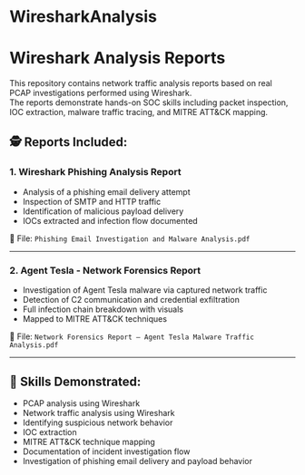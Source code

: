 # WiresharkAnalysis

# Wireshark Analysis Reports

This repository contains network traffic analysis reports based on real PCAP investigations performed using Wireshark.  
The reports demonstrate hands-on SOC skills including packet inspection, IOC extraction, malware traffic tracing, and MITRE ATT&CK mapping.

## 🕵️ Reports Included:

### 1. Wireshark Phishing Analysis Report
- Analysis of a phishing email delivery attempt
- Inspection of SMTP and HTTP traffic
- Identification of malicious payload delivery
- IOCs extracted and infection flow documented

📄 File: `Phishing Email Investigation and Malware Analysis.pdf`

---

### 2. Agent Tesla - Network Forensics Report
- Investigation of Agent Tesla malware via captured network traffic
- Detection of C2 communication and credential exfiltration
- Full infection chain breakdown with visuals
- Mapped to MITRE ATT&CK techniques

📄 File: `Network Forensics Report – Agent Tesla Malware Traffic Analysis.pdf`

---

## 🧠 Skills Demonstrated:
- PCAP analysis using Wireshark
- Network traffic analysis using Wireshark
- Identifying suspicious network behavior
- IOC extraction
- MITRE ATT&CK technique mapping
- Documentation of incident investigation flow
- Investigation of phishing email delivery and payload behavior
